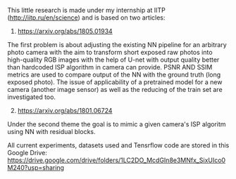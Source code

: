 This little research is made under my internship at IITP (http://iitp.ru/en/science) and is based on two articles:

1) https://arxiv.org/abs/1805.01934

The first problem is about adjusting the existing NN pipeline for an arbitrary photo camera with the aim to transform short exposed raw photos into high-quality RGB images with the help of U-net with output quality better than hardcoded ISP algorithm in camera can provide. PSNR AND SSIM metrics are used to compare output of the NN with the ground truth (long exposed photo). The issue of applicability of a pretrained model for a new camera (another image sensor) as well as the reducing of the train set are investigated too. 

2) https://arxiv.org/abs/1801.06724

Under the second theme the goal is to mimic a given camera's ISP algoritm using NN with residual blocks.
 
All current experiments, datasets used and Tensrflow code are stored in this Google Drive: https://drive.google.com/drive/folders/1LC2DO_McdGIn8e3MNfx_SixUIco0M240?usp=sharing 

